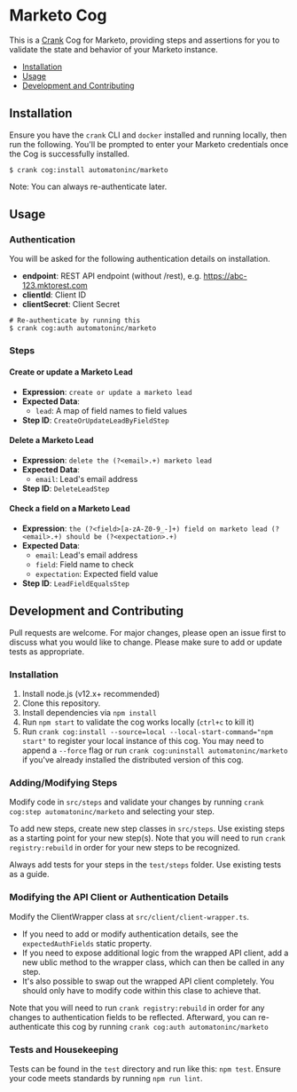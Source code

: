 # Marketo Cog

This is a [Crank][what-is-crank] Cog for Marketo, providing steps and
assertions for you to validate the state and behavior of your Marketo
instance.

* [Installation](#installation)
* [Usage](#usage)
* [Development and Contributing](#development-and-contributing)

## Installation

Ensure you have the `crank` CLI and `docker` installed and running locally,
then run the following.  You'll be prompted to enter your Marketo credentials
once the Cog is successfully installed.

```shell-session
$ crank cog:install automatoninc/marketo
```

Note: You can always re-authenticate later.

## Usage

### Authentication
<!-- authenticationDetails -->
You will be asked for the following authentication details on installation.

- **endpoint**: REST API endpoint (without /rest), e.g. https://abc-123.mktorest.com
- **clientId**: Client ID
- **clientSecret**: Client Secret

```shell-session
# Re-authenticate by running this
$ crank cog:auth automatoninc/marketo
```
<!-- authenticationDetailsEnd -->

### Steps
<!-- stepDetails -->
<h4 id="CreateOrUpdateLeadByFieldStep">Create or update a Marketo Lead</h4>

- **Expression**: `create or update a marketo lead`
- **Expected Data**:
  - `lead`: A map of field names to field values
- **Step ID**: `CreateOrUpdateLeadByFieldStep`

<h4 id="DeleteLeadStep">Delete a Marketo Lead</h4>

- **Expression**: `delete the (?<email>.+) marketo lead`
- **Expected Data**:
  - `email`: Lead's email address
- **Step ID**: `DeleteLeadStep`

<h4 id="LeadFieldEqualsStep">Check a field on a Marketo Lead</h4>

- **Expression**: `the (?<field>[a-zA-Z0-9_-]+) field on marketo lead (?<email>.+) should be (?<expectation>.+)`
- **Expected Data**:
  - `email`: Lead's email address
  - `field`: Field name to check
  - `expectation`: Expected field value
- **Step ID**: `LeadFieldEqualsStep`
<!-- stepDetailsEnd -->

## Development and Contributing
Pull requests are welcome. For major changes, please open an issue first to
discuss what you would like to change. Please make sure to add or update tests
as appropriate.

### Installation

1. Install node.js (v12.x+ recommended)
2. Clone this repository.
3. Install dependencies via `npm install`
4. Run `npm start` to validate the cog works locally (`ctrl+c` to kill it)
5. Run `crank cog:install --source=local --local-start-command="npm start"` to
   register your local instance of this cog. You may need to append a `--force`
   flag or run `crank cog:uninstall automatoninc/marketo` if you've already
   installed the distributed version of this cog.

### Adding/Modifying Steps
Modify code in `src/steps` and validate your changes by running
`crank cog:step automatoninc/marketo` and selecting your step.

To add new steps, create new step classes in `src/steps`. Use existing steps as
a starting point for your new step(s). Note that you will need to run
`crank registry:rebuild` in order for your new steps to be recognized.

Always add tests for your steps in the `test/steps` folder. Use existing tests
as a guide.

### Modifying the API Client or Authentication Details
Modify the ClientWrapper class at `src/client/client-wrapper.ts`.

- If you need to add or modify authentication details, see the
  `expectedAuthFields` static property.
- If you need to expose additional logic from the wrapped API client, add a new
  ublic method to the wrapper class, which can then be called in any step.
- It's also possible to swap out the wrapped API client completely. You should
  only have to modify code within this clase to achieve that.

Note that you will need to run `crank registry:rebuild` in order for any
changes to authentication fields to be reflected. Afterward, you can
re-authenticate this cog by running `crank cog:auth automatoninc/marketo`

### Tests and Housekeeping
Tests can be found in the `test` directory and run like this: `npm test`.
Ensure your code meets standards by running `npm run lint`.

[what-is-crank]: https://crank.run?utm_medium=readme&utm_source=automatoninc%2Fmarketo
